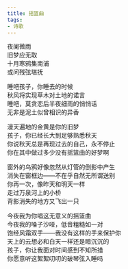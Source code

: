 ```yaml
---
title: 摇篮曲
tags:
- 诗歌
---
```


夜阑微雨<br>
旧梦应无取<br>
十月寒鸦集南浦<br>
或问残弦堪抚<br>
<!--more-->

睡吧孩子，你睡去的时候<br>
秋风将实现草木对土地的诺言<br>
睡吧，莫贪恋后半夜细雨的悄悄话<br>
无非是泥土似曾相识的异香<br>

漫天遍地的金黄是你的旧梦<br>
孩子，你已经长大到足够熟悉秋天<br>
你说秋天总是再现过去的自己，永不停止<br>
你在其中做过多少没有摇篮曲的好梦啊<br>

窗外的乌鸦好像忽然从灯管的倒影中产生<br>
消失在窗框边——不在乎自然无所谓送别<br>
你再一次，像昨天和明天一样<br>
走过万泉河上的小桥<br>
背影消失的地方又飞出一只<br>

今夜我为你唱这无意义的摇篮曲<br>
今夜我的嗓子沙哑，低音粗糙如一对<br>
饱经风霜双手——我没有这样的手来保护你<br>
天上的云想必和白天一样还是暗沉沉的<br>
孩子，你让我面对时间感到不知所措<br>
你愿意听这絮絮叨叨的破琴弦入睡吗<br>
